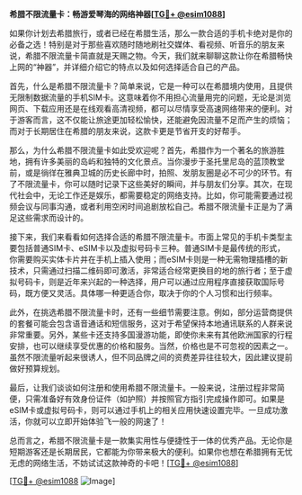 **希腊不限流量卡：畅游爱琴海的网络神器[[TG💪+ @esim1088](https://t.me/s/esim1088)]**

如果你计划去希腊旅行，或者已经在希腊生活，那么一款合适的手机卡绝对是你的必备之选！特别是对于那些喜欢随时随地刷社交媒体、看视频、听音乐的朋友来说，希腊不限流量卡简直就是天赐之物。今天，我们就来聊聊这款让你在希腊畅快上网的“神器”，并详细介绍它的特点以及如何选择适合自己的产品。

首先，什么是希腊不限流量卡？简单来说，它是一种可以在希腊境内使用，且提供无限制数据流量的手机SIM卡。这意味着你不用担心流量用完的问题，无论是浏览网页、下载应用还是在线观看高清视频，都可以尽情享受高速网络带来的便利。对于游客而言，这不仅能让旅途更加轻松愉快，还能避免因流量不足而产生的烦恼；而对于长期居住在希腊的朋友来说，这款卡更是节省开支的好帮手。

那么，为什么希腊不限流量卡如此受欢迎呢？首先，希腊作为一个著名的旅游胜地，拥有许多美丽的岛屿和独特的文化景点。当你漫步于圣托里尼岛的蓝顶教堂前，或是徜徉在雅典卫城的历史长廊中时，拍照、发朋友圈是必不可少的环节。有了不限流量卡，你可以随时记录下这些美好的瞬间，并与朋友们分享。其次，在现代社会中，无论工作还是娱乐，都需要稳定的网络支持。比如，你可能需要通过视频会议与同事沟通，或者利用空闲时间追剧放松自己。希腊不限流量卡正是为了满足这些需求而设计的。

接下来，我们来看看如何选择合适的希腊不限流量卡。市面上常见的手机卡类型主要包括普通SIM卡、eSIM卡以及虚拟号码卡三种。普通SIM卡是最传统的形式，你需要购买实体卡片并在手机上插入使用；而eSIM卡则是一种无需物理插槽的新技术，只需通过扫描二维码即可激活，非常适合经常更换目的地的旅行者；至于虚拟号码卡，则是近年来兴起的一种选择，用户可以通过应用程序直接获取国际号码，既方便又灵活。具体哪一种更适合你，取决于你的个人习惯和出行频率。

此外，在挑选希腊不限流量卡时，还有一些细节需要注意。例如，部分运营商提供的套餐可能会包含语音通话和短信服务，这对于希望保持本地通讯联系的人群来说非常重要。另外，某些卡还支持多国漫游功能，即使你未来有其他欧洲国家的行程安排，也可以继续享受优惠的价格和服务。当然，价格也是不可忽视的因素之一。虽然不限流量听起来很诱人，但不同品牌之间的资费差异往往较大，因此建议提前做好预算规划。

最后，让我们谈谈如何注册和使用希腊不限流量卡。一般来说，注册过程非常简便，只需准备好有效身份证件（如护照）并按照官方指引完成操作即可。如果是eSIM卡或虚拟号码卡，则可以通过手机上的相关应用快速设置完毕。一旦成功激活，你就可以立即开始体验飞一般的网速了！

总而言之，希腊不限流量卡是一款集实用性与便捷性于一体的优秀产品。无论你是短期游客还是长期居民，它都能为你带来极大的便利。如果你也想在希腊拥有无忧无虑的网络生活，不妨试试这款神奇的卡吧！[[TG💪+ @esim1088](https://t.me/s/esim1088)]

[[TG💪+ @esim1088](https://t.me/s/esim1088) ![Image](https://i.postimg.cc/4NQfJmqS/Snipaste-2025-05-13-00-14-12.png)]